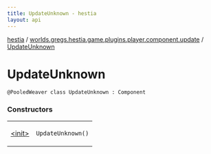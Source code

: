 ```yaml
---
title: UpdateUnknown - hestia
layout: api
---
```


<div class='api-docs-breadcrumbs'><a href="../../index.html">hestia</a> / <a href="../index.html">worlds.gregs.hestia.game.plugins.player.component.update</a> / <a href="./index.html">UpdateUnknown</a></div>

# UpdateUnknown

<div class="signature"><code><span class="identifier">@PooledWeaver</span> <span class="keyword">class </span><span class="identifier">UpdateUnknown</span>&nbsp;<span class="symbol">:</span>&nbsp;<span class="identifier">Component</span></code></div>

### Constructors

<table class="api-docs-table">
<tbody>
<tr>
<td markdown="1">

<a href="-init-.html">&lt;init&gt;</a>


</td>
<td markdown="1">
<div class="signature"><code><span class="identifier">UpdateUnknown</span><span class="symbol">(</span><span class="symbol">)</span></code></div>

</td>
</tr>
</tbody>
</table>
